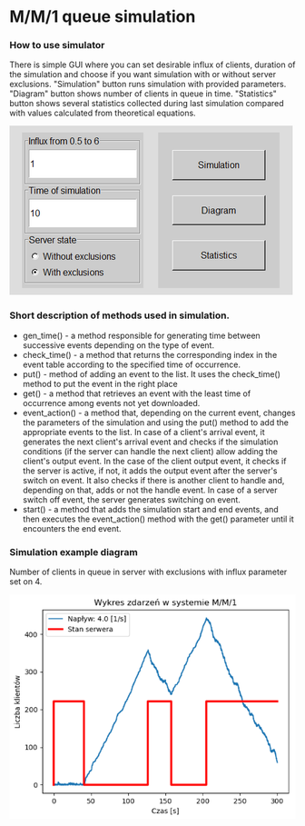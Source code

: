 # M/M/1 queue simulation

### How to use simulator

There is simple GUI where you can set desirable influx of clients, duration of the simulation and choose if you want simulation with or without server exclusions. "Simulation" button runs simulation with provided parameters. "Diagram" button shows number of clients in queue in time. "Statistics" button shows several statistics collected during last simulation compared with values calculated from theoretical equations.

![Image1](https://github.com/mwalachowski/MM1_Queue_simulation/blob/master/GUI.PNG)

### Short description of methods used in simulation.

* gen_time() - a method responsible for generating time between successive events depending on the type of event.
* check_time() - a method that returns the corresponding index in the event table according to the specified time of occurrence.
* put() - method of adding an event to the list. It uses the check_time() method to put the event in the right place
* get() - a method that retrieves an event with the least time of occurrence among events not yet downloaded.
* event_action() - a method that, depending on the current event, changes the parameters of the simulation and using the put() method to add the appropriate events to the list. In case of a client's arrival event, it generates the next client's arrival event and checks if the simulation conditions (if the server can handle the next client) allow adding the client's output event. In the case of the client output event, it checks if the server is active, if not, it adds the output event after the server's switch on event. It also checks if there is another client to handle and, depending on that, adds or not the handle event. In case of a server switch off event, the server generates switching on event. 
* start() - a method that adds the simulation start and end events, and then executes the event_action() method with the get() parameter until it encounters the end event.

### Simulation example diagram

Number of clients in queue in server with exclusions with influx parameter set on 4. 

![Image2](https://github.com/mwalachowski/MM1_Queue_simulation/blob/master/Diagram.PNG)
